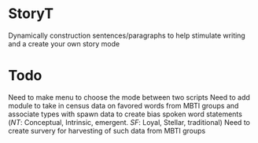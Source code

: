 # StoryT
Dynamically construction sentences/paragraphs to help stimulate writing and a create your own story mode

# Todo
Need to make menu to choose the mode between two scripts
Need to add module to take in census data on favored words from MBTI groups and associate types with spawn data to create bias spoken word statements (*NT*: Conceptual, Intrinsic, emergent. *SF*: Loyal, Stellar, traditional)
Need to create survery for harvesting of such data from MBTI groups
